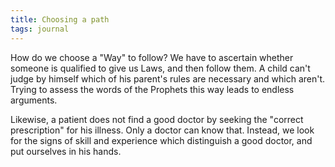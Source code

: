 ```yaml
---
title: Choosing a path
tags: journal
---
```


How do we choose a "Way" to follow?  We have to ascertain whether someone is
qualified to give us Laws, and then follow them.  A child can't judge by
himself which of his parent's rules are necessary and which aren't.  Trying to
assess the words of the Prophets this way leads to endless arguments.

Likewise, a patient does not find a good doctor by seeking the "correct
prescription" for his illness.  Only a doctor can know that.  Instead, we
look for the signs of skill and experience which distinguish a good doctor, and
put ourselves in his hands.
